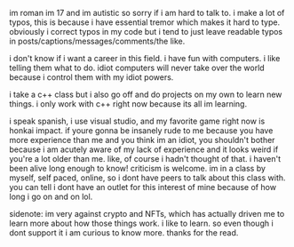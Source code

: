 im roman im 17 and im autistic so sorry if i am hard to talk to. i make a lot of typos, this is because i have essential tremor which makes it hard to type. obviously i correct typos in my code but i tend to just leave readable typos in posts/captions/messages/comments/the like.

i don't know if i want a career in this field. i have fun with computers. i like telling them what to do. idiot computers will never take over the world because i control them with my idiot powers.

i take a c++ class but i also go off and do projects on my own to learn new things. i only work with c++ right now because its all im learning. 

i speak spanish, i use visual studio, and my favorite game right now is honkai impact. if youre gonna be insanely rude to me because you have more experience than me and you think im an idiot, you shouldn't bother because i am acutely aware of my lack of experience and it looks weird if you're a lot older than me. like, of course i hadn't thought of that. i haven't been alive long enough to know! criticism is welcome. im in a class by myself, self paced, online, so i dont have peers to talk about this class with. you can tell i dont have an outlet for this interest of mine because of how long i go on and on lol. 

sidenote: im very against crypto and NFTs, which has actually driven me to learn more about how those things work. i like to learn. so even though i dont support it i am curious to know more. thanks for the read.
<!---
196roman/196roman is a ✨ special ✨ repository because its `README.md` (this file) appears on your GitHub profile.
You can click the Preview link to take a look at your changes.
--->
